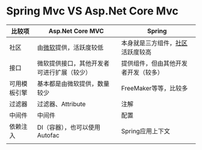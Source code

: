 

# Spring Mvc VS Asp.Net Core Mvc



| 比较项       | Asp.Net Core MVC                                             | Spring                                                       |
| ------------ | ------------------------------------------------------------ | ------------------------------------------------------------ |
| 社区         | 由[微软](https://dotnet.microsoft.com/platform/community)提供，活跃度较低 | 本身就是三方组件，[社区](https://spring.io/community)活跃度较高 |
| 接口         | 微软提供接口，其他开发者可进行扩展（较少）                   | 提供组件，但由其他开发者开发（较多）                         |
| 可用模板引擎 | 基本都是由微软提供，数量较少                                 | FreeMaker等等，比较多                                        |
| 过滤器       | 过滤器、Attribute                                            | 注解                                                         |
| 中间件       | 中间件                                                       | 配置                                                         |
| 依赖注入     | DI（容器），也可以使用Autofac                                | Spring应用上下文                                             |
|              |                                                              |                                                              |





